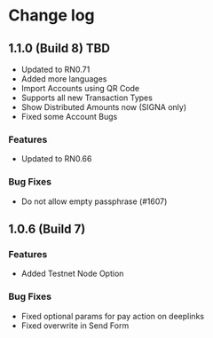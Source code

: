 # Change log

## 1.1.0 (Build 8) TBD

- Updated to RN0.71
- Added more languages
- Import Accounts using QR Code
- Supports all new Transaction Types
- Show Distributed Amounts now (SIGNA only)
- Fixed some Account Bugs

### Features

- Updated to RN0.66

### Bug Fixes

- Do not allow empty passphrase (#1607)

## 1.0.6 (Build 7)

### Features

- Added Testnet Node Option

### Bug Fixes

- Fixed optional params for pay action on deeplinks
- Fixed overwrite in Send Form
